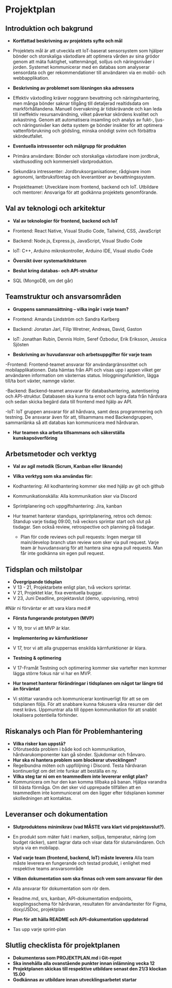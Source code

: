 # Projektplan

## Introduktion och bakgrund
- **Kortfattad beskrivning av projektets syfte och mål**
- Projektets mål är att utveckla ett IoT-baserat sensorsystem som hjälper bönder och storskaliga växtodlare att optimera vården av sina grödor genom att mäta fuktighet, vattenmängd, solljus och näringsnivåer i jorden. 
Systemet kommunicerar med en databas som analyserar sensordata och ger rekommendationer till användaren via en mobil- och webbapplikation.

- **Beskrivning av problemet som lösningen ska adressera**
- Effektiv växtodling kräver noggrann bevattning och näringshantering, men många bönder saknar tillgång till detaljerad realtidsdata om markförhållandena. 
Manuell övervakning är tidskrävande och kan leda till ineffektiv resursanvändning, vilket påverkar skördens kvalitet och avkastning. Genom att automatisera insamling och analys av fukt-, ljus- och näringsnivåer kan detta system ge bönder insikter för att optimera vattenförbrukning och gödsling, minska onödigt svinn och förbättra skördeutfallet.

- **Eventuella intressenter och målgrupp för produkten**
- Primära användare: Bönder och storskaliga växtodlare inom jordbruk, växthusodling och kommersiell växtproduktion.
- Sekundära intressenter: Jordbruksorganisationer, rådgivare inom agronomi, lantbruksföretag och leverantörer av bevattningssystem.
- Projektteamet: Utvecklare inom frontend, backend och IoT.
Utbildare och mentorer: Ansvariga för att godkänna projektets genomförande.


## Val av teknologi och arkitektur
- **Val av teknologier för frontend, backend och IoT**
- Frontend: React Native, Visual Studio Code, Tailwind, CSS, JavaScript

- Backend: Node.js, Express.js, JavaScript, Visual Studio Code

- IoT: C++, Arduino mikrokontroller, Arduino IDE, Visual studio Code

- **Översikt över systemarkitekturen**

- **Beslut kring databas- och API-struktur**
 - SQL (MongoDB, om det går)

## Teamstruktur och ansvarsområden
- **Gruppens sammansättning – vilka ingår i varje team?**

- Frontend: Amanda Lindström och Sandra Karlberg

- Backend: Jonatan Jarl, Filip Wretner, Andreas, David, Gaston

- IoT: Jonathan Rubin, Dennis Holm, Seref Özbodur, Erik Eriksson, Jessica Sjösten

- **Beskrivning av huvudansvar och arbetsuppgifter för varje team**

-Frontend: Frontend-teamet ansvarar för användargränssnittet och mobilapplikationen. Data hämtas från API och visas upp i appen vilket ger användaren information om växternas status. Inloggningsfunktion, lägga till/ta bort växter, namnge växter.

-Backend: Backend-teamet ansvarar för databashantering, autentisering och API-struktur. Databasen ska kunna ta emot och lagra data från hårdvara och sedan skicka begärd data till frontend med hjälp av API. 

-IoT: IoT gruppen ansvarar för all hårdvara, samt dess programmering och testning. De ansvarar även för att, tillsammans med Backendgruppen, sammanlänka så att databas kan kommunicera med hårdvaran.

- **Hur teamen ska arbeta tillsammans och säkerställa kunskapsöverföring**

## Arbetsmetoder och verktyg
- **Val av agil metodik (Scrum, Kanban eller liknande)**

- **Vilka verktyg som ska användas för:**
- Kodhantering: All kodhantering kommer ske med hjälp av git och github
- Kommunikationskälla: Alla kommunikation sker via Discord 
- Sprintplanering och uppgiftshantering: Jira, kanban
- Hur teamet hanterar standups, sprintplanering, retros och demos: Standup varje tisdag 09:00, två veckors sprintar start och slut på tisdagar. Sen också review, retrospective och planning på tisdagar.
  - Plan för code reviews och pull requests: Ingen mergar till main/develop branch utan review som sker via pull request. Varje team är huvudansvarig för att hantera sina egna pull requests. Man får inte godkänna sin egen pull request.

## Tidsplan och milstolpar
- **Övergripande tidsplan**
- V 13 - 21, Projektarbete enligt plan, två veckors sprintar.
- V 21, Projektet klar, fixa eventuella buggar.
- V 23, Juni Deadline, projektavslut (demo, uppvisning, retro)


#När ni förväntar er att vara klara med:#
- **Första fungerande prototypen (MVP)**
- V 19, tror vi att MVP är klar.
- **Implementering av kärnfunktioner**
- V 17, tror vi att alla gruppernas enskilda kärnfunktioner är klara.
- **Testning & optimering**
- V 17-Framåt Testning och optimering kommer ske vartefter men kommer lägga större fokus när vi har en MVP.

- **Hur teamet hanterar förändringar i tidsplanen om något tar längre tid än förväntat**
- Vi stöttar varandra och kommunicerar kontinuerligt för att se om tidsplanen följs. För att snabbare kunna fokusera våra resurser där det mest krävs. Uppmuntrar alla till öppen kommunikation för att snabbt lokalisera potentiella förhinder.


## Riskanalys och Plan för Problemhantering
- **Vilka risker kan uppstå?**
- Oförutsedda problem i både kod och kommunikation, hårdvarukomponenter kan gå sönder. Sjukdomar och frånvaro.
- **Hur ska ni hantera problem som blockerar utvecklingen?**
- Regelbundna möten och uppföljning i Discord. Testa hårdvaran kontinuerligt om det inte funkar att beställa en ny.
- **Vilka steg tar ni om en teammedlem inte levererar enligt plan?**
- Kommunicera om hur den kan komma tillbaka på banan. Hjälpa varandra till bästa förmåga. Om det sker vid upprepade tillfällen att en teammedlem inte kommunicerat om den ligger efter tidsplanen kommer skolledningen att kontaktas.

## Leveranser och dokumentation
- **Slutproduktens minimikrav (vad MÅSTE vara klart vid projektavslut?).**
- En produkt som mäter fukt i marken, solljus, temperatur, näring (om budget räcker), samt lagrar data och visar data för slutanvändaren. Och styra via en mobilapp.

- **Vad varje team (frontend, backend, IoT) måste leverera**
Alla team måste leverera en fungerande och testad produkt, i enlighet med respektive teams ansvarsområde
- **Vilken dokumentation som ska finnas och vem som ansvarar för den**
- Alla ansvarar för dokumentation som rör dem.
- Readme.md, srs, kanban, API-dokumentation endpoints, kopplingsschema för hårdvaran, resultaten för användartester för Figma, doxy/JSDoc, projektplan

- **Plan för att hålla README och API-dokumentation uppdaterad**
- Tas upp varje sprint-plan

## Slutlig checklista för projektplanen
- **Dokumenteras som PROJEKTPLAN.md i Git-repot**
- **Ska innehålla alla ovanstående punkter innan inlämning vecka 12**
- **Projektplanen skickas till respektive utbildare senast den 21/3 klockan 15.00**
- **Godkännas av utbildare innan utvecklingsarbetet startar**
